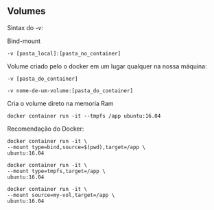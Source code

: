 ## Volumes

Sintax do *-v*:

Bind-mount
```shell
-v [pasta_local]:[pasta_no_container]
```

Volume criado pelo o docker em um lugar qualquer na nossa máquina:
```shell
-v [pasta_do_container]
```

```shell
-v nome-de-um-volume:[pasta_do_container]
```

Cria o volume direto na memoria Ram
```shell
docker container run -it --tmpfs /app ubuntu:16.04
```

Recomendação do Docker:
```shell
docker container run -it \
--mount type=bind,source=$(pwd),target=/app \
ubuntu:16.04

docker container run -it \
--mount type=tmpfs,target=/app \
ubuntu:16.04

docker container run -it \
--mount source=my-vol,target=/app \
ubuntu:16.04
```